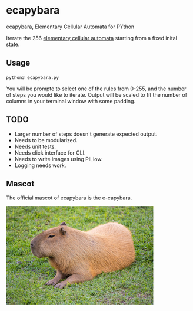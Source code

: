 # ecapybara
ecapybara, Elementary Cellular Automata for PYthon

Iterate the 256 [elementary cellular automata](https://en.wikipedia.org/wiki/Elementary_cellular_automaton)
starting from a fixed inital state.

## Usage

`python3 ecapybara.py`


You will be prompte to select one of the rules from 0-255, and the number of steps you would like to iterate. Output will be scaled to fit the number of columns in your terminal window with some padding.

## TODO
- Larger number of steps doesn't generate expected output.
- Needs to be modularized.
- Needs unit tests.
- Needs click interface for CLI.
- Needs to write images using PILlow.
- Logging needs work.

## Mascot
The official mascot of ecapybara is the e-capybara.

![e-capybara, our mascot](img/capy.jpg)
